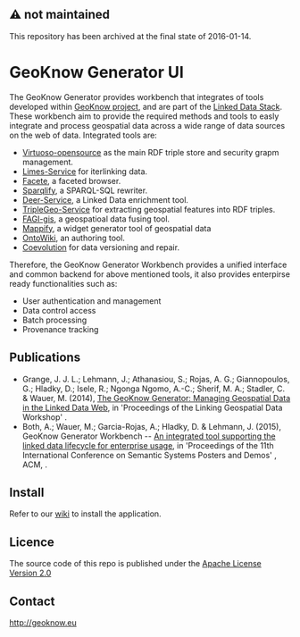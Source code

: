 ## :warning: **not maintained**
This repository has been archived at the final state of 2016-01-14.

# GeoKnow Generator UI

The GeoKnow Generator provides workbench that integrates of tools developed within [GeoKnow project](http://geoknow.eu/), and are part of the [Linked Data Stack](http://stack.linkeddata.org/). These workbench aim to provide the required methods and tools to easly integrate and process geospatial data across a wide range of data sources on the web of data. Integrated tools are:

* [Virtuoso-opensource](https://github.com/openlink/virtuoso-opensource) as the main RDF triple store and security grapm management.
* [Limes-Service](https://github.com/GeoKnow/LIMES-Service) for iterlinking data.
* [Facete](https://github.com/GeoKnow/Facete2), a faceted browser.
* [Sparqlify](https://github.com/AKSW/Sparqlify), a SPARQL-SQL rewriter.
* [Deer-Service](https://github.com/GeoKnow/DEER-Service), a Linked Data enrichment tool.
* [TripleGeo-Service](https://github.com/GeoKnow/TripleGeo) for extracting geospatial features into RDF triples.
* [FAGI-gis](https://github.com/GeoKnow/FAGI-gis), a geospatioal data fusing tool.
* [Mappify](https://github.com/GeoKnow/Mappify), a widget generator tool of geospatial data
* [OntoWiki](https://github.com/AKSW/OntoWiki), an authoring tool.
* [Coevolution](https://github.com/GeoKnow/Coevolution) for data versioning and repair.

Therefore, the GeoKnow Generator Workbench provides a unified interface and common backend for above mentioned tools, it also provides enterpirse ready functionalities such as:

* User authentication and management
* Data control access
* Batch processing
* Provenance tracking

## Publications


* Grange, J. J. L.; Lehmann, J.; Athanasiou, S.; Rojas, A. G.; Giannopoulos, G.; Hladky, D.; Isele, R.; Ngonga Ngomo, A.-C.; Sherif, M. A.; Stadler, C. & Wauer, M. (2014), [The GeoKnow Generator: Managing Geospatial Data in the Linked Data Web](http://jens-lehmann.org/files/2014/lgd_geoknow_generator.pdf), in 'Proceedings of the Linking Geospatial Data Workshop' .
* Both, A.; Wauer, M.; Garcia-Rojas, A.; Hladky, D. & Lehmann, J. (2015), GeoKnow Generator Workbench -- [An integrated tool supporting the linked data lifecycle for enterprise usage](http://2015.wasabi-ws.org/papers/wasabi15_2.pdf), in 'Proceedings of the 11th International Conference on Semantic Systems Posters and Demos' , ACM, .
	

## Install

Refer to our [wiki](https://github.com/GeoKnow/GeoKnowGeneratorUI/wiki) to install the application.

## Licence

The source code of this repo is published under the [Apache License Version 2.0](http://www.apache.org/licenses/LICENSE-2.0)

## Contact

http://geoknow.eu
